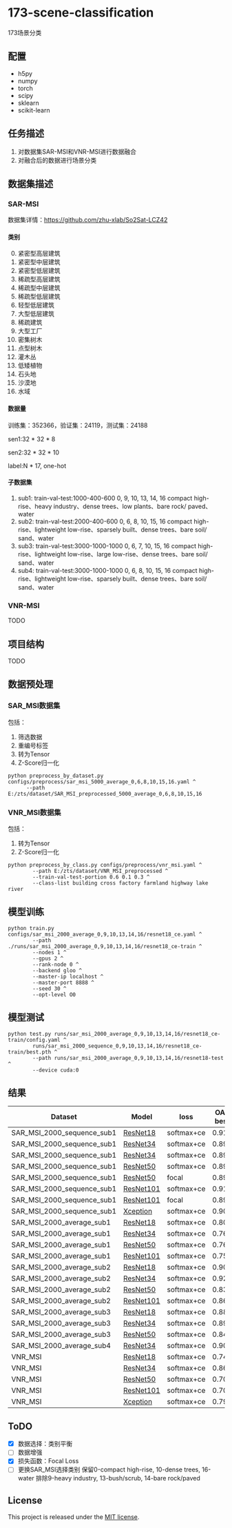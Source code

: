 # 173-scene-classification

173场景分类

## <a name='requirements'> </a>配置

- h5py
- numpy
- torch
- scipy
- sklearn
- scikit-learn

## <a name='task'> </a>任务描述

1. 对数据集SAR-MSI和VNR-MSI进行数据融合
2. 对融合后的数据进行场景分类

## <a name='dataset'> </a>数据集描述

### <a name='dataset-sm'> </a>SAR-MSI

数据集详情：https://github.com/zhu-xlab/So2Sat-LCZ42

#### <a name='dataset-sm-class'> </a>类别

0. 紧密型高层建筑
1. 紧密型中层建筑
2. 紧密型低层建筑
3. 稀疏型高层建筑
4. 稀疏型中层建筑
5. 稀疏型低层建筑
6. 轻型低层建筑
7. 大型低层建筑
8. 稀疏建筑
9. 大型工厂
10. 密集树木
11. 点型树木
12. 灌木丛
13. 低矮植物
14. 石头地
15. 沙漠地
16. 水域

#### <a name='dataset-amount'> </a>数据量

训练集：352366，验证集：24119，测试集：24188

sen1:32 * 32 * 8

sen2:32 * 32 * 10

label:N * 17, one-hot

#### <a name='dataset-sm-subdataset'> </a>子数据集
1. sub1:
   train-val-test:1000-400-600
   0, 9, 10, 13, 14, 16
   compact high-rise、heavy industry、dense trees、low plants、bare rock/ paved、water
2. sub2:
   train-val-test:2000-400-600
   0, 6, 8, 10, 15, 16
   compact high-rise、lightweight low-rise、sparsely built、dense trees、bare soil/ sand、water
3. sub3:
   train-val-test:3000-1000-1000
   0, 6, 7, 10, 15, 16
   compact high-rise、lightweight low-rise、large low-rise、dense trees、bare soil/ sand、water
4. sub4:
   train-val-test:3000-1000-1000
   0, 6, 8, 10, 15, 16
   compact high-rise、lightweight low-rise、sparsely built、dense trees、bare soil/ sand、water


### <a name='dataset-vm'> </a> VNR-MSI

TODO

## <a name='structure'> </a>项目结构

TODO

## <a name='preprocess'> </a>数据预处理

### <a name='preprocess-sm'> </a>SAR_MSI数据集

包括：

1. 筛选数据
2. 重编号标签
3. 转为Tensor
4. Z-Score归一化

```shell
python preprocess_by_dataset.py configs/preprocess/sar_msi_5000_average_0,6,8,10,15,16.yaml ^
      --path E:/zts/dataset/SAR_MSI_preprocessed_5000_average_0,6,8,10,15,16
```

### <a name='preprocess-vm'> </a>VNR_MSI数据集

包括：

1. 转为Tensor
2. Z-Score归一化

```shell
python preprocess_by_class.py configs/preprocess/vnr_msi.yaml ^
        --path E:/zts/dataset/VNR_MSI_preprocessed ^
        --train-val-test-portion 0.6 0.1 0.3 ^
        --class-list building cross factory farmland highway lake river
```

## <a name='train'> </a>模型训练

```shell
python train.py configs/sar_msi_2000_average_0,9,10,13,14,16/resnet18_ce.yaml ^
        --path ./runs/sar_msi_2000_average_0,9,10,13,14,16/resnet18_ce-train ^
        --nodes 1 ^
        --gpus 2 ^
        --rank-node 0 ^
        --backend gloo ^
        --master-ip localhost ^
        --master-port 8888 ^
        --seed 30 ^
        --opt-level O0
```

## <a name='test'> </a>模型测试

```shell
python test.py runs/sar_msi_2000_average_0,9,10,13,14,16/resnet18_ce-train/config.yaml ^
        runs/sar_msi_2000_sequence_0,9,10,13,14,16/resnet18_ce-train/best.pth ^
        --path runs/sar_msi_2000_average_0,9,10,13,14,16/resnet18-test ^
        --device cuda:0
```

## <a name='result'> </a>结果

| Dataset               | Model                                                                           | loss       | OA-best | AA-best | OA-last | AA-last |
|-----------------------|---------------------------------------------------------------------------------|------------|---------|---------|---------|---------|
| SAR_MSI_2000_sequence_sub1 | [ResNet18](configs/sar_msi_2000_sequence_0,9,10,13,14,16/resnet18_ce.yaml)      | softmax+ce | 0.915   | -       | 0.898   | -       |
| SAR_MSI_2000_sequence_sub1 | [ResNet34](configs/sar_msi_2000_sequence_0,9,10,13,14,16/resnet34_ce.yaml)      | softmax+ce | 0.898   | -       | 0.850   | -       |
| SAR_MSI_2000_sequence_sub1 | [ResNet34](configs/sar_msi_2000_sequence_0,9,10,13,14,16/resnet34_focal.yaml)   | softmax+ce | 0.897   | -       | 0.890   | -       |
| SAR_MSI_2000_sequence_sub1 | [ResNet50](configs/sar_msi_2000_sequence_0,9,10,13,14,16/resnet50_ce.yaml)      | softmax+ce | 0.897   | 0.708   | 0.898   | 0.851   |
| SAR_MSI_2000_sequence_sub1 | [ResNet50](configs/sar_msi_2000_sequence_0,9,10,13,14,16/resnet50_focal.yaml)   | focal      | 0.892   | -       | 0.897   | -       |   
| SAR_MSI_2000_sequence_sub1 | [ResNet101](configs/sar_msi_2000_sequence_0,9,10,13,14,16/resnet101_ce.yaml)    | softmax+ce | 0.910   | 0.804   | 0.892   | 0.782   |
| SAR_MSI_2000_sequence_sub1 | [ResNet101](configs/sar_msi_2000_sequence_0,9,10,13,14,16/resnet101_focal.yaml) | focal      | 0.898   | -       | 0.883   | -       | 
| SAR_MSI_2000_sequence_sub1 | [Xception](configs/sar_msi_2000_sequence_0,9,10,13,14,16/xception_ce.yaml)      | softmax+ce | 0.905   | -       | 0.903   | 0.810   |
| SAR_MSI_2000_average_sub1  | [ResNet18](configs/sar_msi_2000_average_0,9,10,13,14,16/resnet18_ce.yaml)       | softmax+ce | 0.803   | 0.812   | 0.778   | 0.798   |
| SAR_MSI_2000_average_sub1  | [ResNet34](configs/sar_msi_2000_average_0,9,10,13,14,16/resnet34_ce.yaml)       | softmax+ce | 0.760   | 0.777   | 0.762   | 0.777   |
| SAR_MSI_2000_average_sub1  | [ResNet50](configs/sar_msi_2000_average_0,9,10,13,14,16/resnet50_ce.yaml)       | softmax+ce | 0.762   | 0.776   | 0.700   | 0.716   |
| SAR_MSI_2000_average_sub1  | [ResNet101](configs/sar_msi_2000_average_0,9,10,13,14,16/resnet101_ce.yaml)     | softmax+ce | 0.755   | 0.774   | 0.763   | 0.777   |
| SAR_MSI_2000_average_sub2  | [ResNet18](configs/sar_msi_3000_average_0,6,8,10,15,16/resnet18_ce.yaml)        | softmax+ce | 0.902   | 0.907   | 0.895   | 0.899   |
| SAR_MSI_2000_average_sub2  | [ResNet34](configs/sar_msi_3000_average_0,6,8,10,15,16/resnet34_ce.yaml)        | softmax+ce | 0.920   | 0.923   | 0.887   | 0.896   |
| SAR_MSI_2000_average_sub2  | [ResNet50](configs/sar_msi_3000_average_0,6,8,10,15,16/resnet50_ce.yaml)        | softmax+ce | 0.837   | 0.849   | 0.783   | 0.837   |
| SAR_MSI_2000_average_sub2  | [ResNet101](configs/sar_msi_3000_average_0,6,8,10,15,16/resnet101_ce.yaml)      | softmax+ce | 0.865   | 0.867   | 0.833   | 0.843   |
| SAR_MSI_2000_average_sub3  | [ResNet18](configs/sar_msi_3000_average_0,6,7,10,15,16/resnet18_ce.yaml)        | softmax+ce | 0.882   | 0.886   | 0.882   | 0.886   |
| SAR_MSI_2000_average_sub3  | [ResNet34](configs/sar_msi_3000_average_0,6,7,10,15,16/resnet34_ce.yaml)        | softmax+ce | 0.898   | 0.902   | 0.863   | 0.879   |
| SAR_MSI_2000_average_sub3  | [ResNet50](configs/sar_msi_3000_average_0,6,7,10,15,16/resnet50_ce.yaml)        | softmax+ce | 0.847   | 0.852   | 0.852   | 0.858   |
| SAR_MSI_2000_average_sub4  | [ResNet34](configs/sar_msi_5000_average_0,6,8,10,15,16/resnet34_ce.yaml)        | softmax+ce | 0.906   | 0.908   | 0.881   | 0.883   |
| VNR_MSI               | [ResNet18](configs/vnr_msi/resnet18_ce.yaml)                                    | softmax+ce | 0.745   | 0.      | 0.783   | 0.      |
| VNR_MSI               | [ResNet34](configs/vnr_msi/resnet34_ce.yaml)                                    | softmax+ce | 0.868   | 0.      | 0.877   | 0.      |
| VNR_MSI               | [ResNet50](configs/vnr_msi/resnet50_ce.yaml)                                    | softmax+ce | 0.708   | 0.      | 0.811   | 0.      |
| VNR_MSI               | [ResNet101](configs/vnr_msi/resnet101_ce.yaml)                                  | softmax+ce | 0.708   | 0.      | 0.745   | 0.      |
| VNR_MSI               | [Xception](configs/vnr_msi/xception_ce.yaml)                                    | softmax+ce | 0.792   | 0.      | 0.858   | 0.      |

## <a name="todo"></a> ToDO

- [x] 数据选择：类别平衡
- [ ] 数据增强
- [x] 损失函数：Focal Loss
- [ ] 更换SAR_MSI选择类别 保留0-compact high-rise, 10-dense trees, 16-water 排除9-heavy industry, 13-bush/scrub, 14-bare
  rock/paved

## <a name="license"></a> License

This project is released under the [MIT license](LICENSE).
